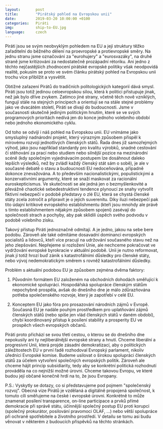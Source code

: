 ```yaml
---
layout:       post
title:        "Pirátský pohled na Evropskou unii"
date:         2019-03-20 10:00:00 +0100
categories:   Piráti
img:          ship-to-EU.jpg
language:     czech
---
```

Piráti jsou se svým neobvyklým pohledem na EU a její struktury těžko zařaditelní do běžného dělení na proevropské a protievropské směry. Na jednu stranu jsme označováni za "eurohujery" a "eurosvazáky", na druhé straně jsme kritizováni za nedostatečně prozápadní rétoriku. Ani jedno z těchto nejčastějších zhodnocení pirátské evropské politiky však neodpovídá realitě, pokusím se proto ve svém článku pirátský pohled na Evropskou unii trochu více přiblížit a vysvětlit.

<!--more-->

Obtížné zařazení Pirátů do tradičních politologických kategorií dává smysl. Piráti jsou totiž jedinou celoevropskou silou, která k politici přistupuje jinak, než jak bylo dříve zvykem. Zatímco jiné strany, včetně těch nově vzniklých, fungují stále na stejných principech a orientují se na stále stejné problémy jako ve dvacátém století, Piráti se dívají do budoucnosti. Jsme v současnosti skutečně jediným politickým hnutím, které se ve svých programových prioritách nedívá jen do konce jednoho volebního období nebo jednoho ekonomického cyklu.

Od toho se odvíjí i náš pohled na Evropskou unii. EU vnímáme jako smysluplný nadnárodní projekt, který výrazným způsobem přispěl k mírovému rozvoji jednotlivých členských států. Řada dnes již samozřejmých výhod, jako jsou například standardy pro kvalitu výrobků, snadné cestování či stěhování za prací nebo studiem nebo silnější pozice na mezinárodní scéně (kdy společným vyjednávacím postupem lze dosáhnout daleko lepších výsledků, než by zvládl každý členský stát sám o sobě), je ale v současné debatě o stavu a budoucnosti EU nedoceňována, případně dokonce znevažována. A to především nacionalistickými, populistickými a konzervativními argumenty, které se snaží maskovat za racionální euroskepticismus. Ve skutečnosti se ale jedná jen o bezmyšlenkovité a převážně chaotické sebedestruktivní tendence plynoucí ze snahy vytvořit fiktivní nebezpečí v podobě představy o zlé EU, která se chystá členské státy zcela zotročit a připravit je o jejich suverenitu. Díky iluzi nebezpečí pak tito údajní kritikové evropského establishmentu (kteří jsou mnohdy ale právě s tímto establishmentem nějakým způsobem spojeni) zasévají do společnosti strach a pochyby, aby pak sklidili úspěch svého podvodu v podobě volebního zisku.

Takový přístup Piráti jednoznačně odmítají. A je jedno, jakou na sebe bere podobu. Zároveň ale také odmítáme dosavadní dominanci evropských socialistů a lidovců, kteří více pracují na udržování současného stavu než na jeho zlepšování. Nepřejeme si rozložení Unie, ale nechceme pokračovat ve vydržování evropské byrokracie v aktuální podobě. Unii je nutno reformovat, jinak jí totiž hrozí buď zánik s katastrofálními důsledky pro členské státy, nebo vývoj nedemokratickým směrem s rovněž katastrofálními důsledky.

Problém s aktuální podobou EU je způsobem zejména dvěma faktory:

1. Původním formátem EU založeném na obchodních dohodách směřující k ekonomické spolupráci. Hospodářská spolupráce členským státům nepochybně prospěla, avšak do dnešního dne je málo zdůrazňována potřeba společenského rozvoje, který je zapotřebí v celé EU.

2. Konceptem EU jako fóra pro prosazování národních zájmů v Evropě. Současná EU je nadále pouhým prostředkem pro uplatňování zájmů členských států (nebo spíše jen vlád členských států v daném období), chybí koordinovaný přístup k posílení stability a prosperity EU ve prospěch všech evropských občanů.

Piráti proto přichází se svou třetí cestou, o kterou se do dnešního dne nepokusily ani ty nejliberálnější evropské strany a hnutí. Chceme liberální a progresivní Unii, která projde zásadní demokratizací, aby o politických záležitostech EU v první řadě rozhodoval Evropský parlament, nikoliv úředníci Evropské komise. Budeme usilovat o širokou spolupráci členských států za účelem vytvoření společných evropských politik. Zároveň ale chceme hájit princip subsidiarity, tedy aby se konkrétní politická rozhodnutí prováděla na co nejnižší možné úrovni. Chceme takovou Evropu, ve které budou její občané konečně hrdí na to, že jsou Evropany.

P.S.: Vyskytly se dotazy, co si představujeme pod pojmem "společenský rozvoj". Obecná vize Pirátů je vzdělaná a digitálně propojená společnost, k tomuto cíli směřujeme na české i evropské úrovni. Konkrétně to může znamenat posílení transparence, on-line participace a prvků přímé demokracie při správě státu, účinnější společný postup EU proti korupci (společný prokurátor, posilování pravomoci OLAF, ...) nebo větší spolupráce při ochraně spotřebitele a životního prostředí. V detailu se tomu asi budu věnovat v některém z budoucích příspěvků na těchto stránkách.
